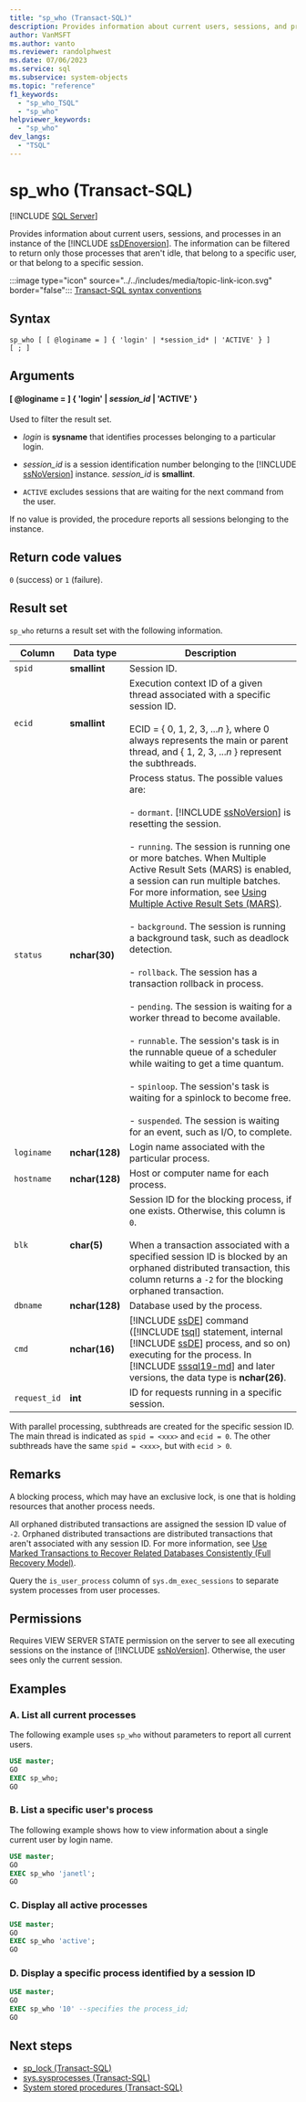 ```yaml
---
title: "sp_who (Transact-SQL)"
description: Provides information about current users, sessions, and processes in an instance of the SQL Server.
author: VanMSFT
ms.author: vanto
ms.reviewer: randolphwest
ms.date: 07/06/2023
ms.service: sql
ms.subservice: system-objects
ms.topic: "reference"
f1_keywords:
  - "sp_who_TSQL"
  - "sp_who"
helpviewer_keywords:
  - "sp_who"
dev_langs:
  - "TSQL"
---
```

# sp_who (Transact-SQL)

[!INCLUDE [SQL Server](../../includes/applies-to-version/sqlserver.md)]

Provides information about current users, sessions, and processes in an instance of the [!INCLUDE [ssDEnoversion](../../includes/ssdenoversion-md.md)]. The information can be filtered to return only those processes that aren't idle, that belong to a specific user, or that belong to a specific session.

:::image type="icon" source="../../includes/media/topic-link-icon.svg" border="false"::: [Transact-SQL syntax conventions](../../t-sql/language-elements/transact-sql-syntax-conventions-transact-sql.md)

## Syntax

```syntaxsql
sp_who [ [ @loginame = ] { 'login' | *session_id* | 'ACTIVE' } ]
[ ; ]
```

## Arguments

#### [ @loginame = ] { 'login' | *session_id* | 'ACTIVE' }

Used to filter the result set.

- *login* is **sysname** that identifies processes belonging to a particular login.

- *session_id* is a session identification number belonging to the [!INCLUDE [ssNoVersion](../../includes/ssnoversion-md.md)] instance. *session_id* is **smallint**.

- `ACTIVE` excludes sessions that are waiting for the next command from the user.

If no value is provided, the procedure reports all sessions belonging to the instance.

## Return code values

`0` (success) or `1` (failure).

## Result set

`sp_who` returns a result set with the following information.

| Column | Data type | Description |
| --- | --- | --- |
| `spid` | **smallint** | Session ID. |
| `ecid` | **smallint** | Execution context ID of a given thread associated with a specific session ID.<br /><br />ECID = { 0, 1, 2, 3, ...*n* }, where 0 always represents the main or parent thread, and { 1, 2, 3, ...*n* } represent the subthreads. |
| `status` | **nchar(30)** | Process status. The possible values are:<br /><br />- `dormant`. [!INCLUDE [ssNoVersion](../../includes/ssnoversion-md.md)] is resetting the session.<br /><br />- `running`. The session is running one or more batches. When Multiple Active Result Sets (MARS) is enabled, a session can run multiple batches. For more information, see [Using Multiple Active Result Sets (MARS)](../native-client/features/using-multiple-active-result-sets-mars.md).<br /><br />- `background`. The session is running a background task, such as deadlock detection.<br /><br />- `rollback`. The session has a transaction rollback in process.<br /><br />- `pending`. The session is waiting for a worker thread to become available.<br /><br />- `runnable`. The session's task is in the runnable queue of a scheduler while waiting to get a time quantum.<br /><br />- `spinloop`. The session's task is waiting for a spinlock to become free.<br /><br />- `suspended`. The session is waiting for an event, such as I/O, to complete. |
| `loginame` | **nchar(128)** | Login name associated with the particular process. |
| `hostname` | **nchar(128)** | Host or computer name for each process. |
| `blk` | **char(5)** | Session ID for the blocking process, if one exists. Otherwise, this column is `0`.<br /><br />When a transaction associated with a specified session ID is blocked by an orphaned distributed transaction, this column returns a `-2` for the blocking orphaned transaction. |
| `dbname` | **nchar(128)** | Database used by the process. |
| `cmd` | **nchar(16)** | [!INCLUDE [ssDE](../../includes/ssde-md.md)] command ([!INCLUDE [tsql](../../includes/tsql-md.md)] statement, internal [!INCLUDE [ssDE](../../includes/ssde-md.md)] process, and so on) executing for the process. In [!INCLUDE [sssql19-md](../../includes/sssql19-md.md)] and later versions, the data type is **nchar(26)**. |
| `request_id` | **int** | ID for requests running in a specific session. |

With parallel processing, subthreads are created for the specific session ID. The main thread is indicated as `spid = <xxx>` and `ecid = 0`. The other subthreads have the same `spid = <xxx>`, but with `ecid > 0`.

## Remarks

A blocking process, which may have an exclusive lock, is one that is holding resources that another process needs.

All orphaned distributed transactions are assigned the session ID value of `-2`. Orphaned distributed transactions are distributed transactions that aren't associated with any session ID. For more information, see [Use Marked Transactions to Recover Related Databases Consistently (Full Recovery Model)](../backup-restore/use-marked-transactions-to-recover-related-databases-consistently.md).

Query the `is_user_process` column of `sys.dm_exec_sessions` to separate system processes from user processes.

## Permissions

Requires VIEW SERVER STATE permission on the server to see all executing sessions on the instance of [!INCLUDE [ssNoVersion](../../includes/ssnoversion-md.md)]. Otherwise, the user sees only the current session.

## Examples

### A. List all current processes

The following example uses `sp_who` without parameters to report all current users.

```sql
USE master;
GO
EXEC sp_who;
GO
```

### B. List a specific user's process

The following example shows how to view information about a single current user by login name.

```sql
USE master;
GO
EXEC sp_who 'janetl';
GO
```

### C. Display all active processes

```sql
USE master;
GO
EXEC sp_who 'active';
GO
```

### D. Display a specific process identified by a session ID

```sql
USE master;
GO
EXEC sp_who '10' --specifies the process_id;
GO
```

## Next steps

- [sp_lock (Transact-SQL)](sp-lock-transact-sql.md)
- [sys.sysprocesses (Transact-SQL)](../system-compatibility-views/sys-sysprocesses-transact-sql.md)
- [System stored procedures (Transact-SQL)](system-stored-procedures-transact-sql.md)
